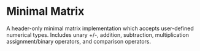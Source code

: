 # Minimal Matrix

A header-only minimal matrix implementation which accepts user-defined numerical types. Includes unary +/-, addition, subtraction, multiplication assignment/binary operators, and comparison operators.